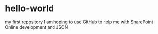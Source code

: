 # hello-world
my first repository
I am hoping to use GitHub to help me with SharePoint Online development and JSON
